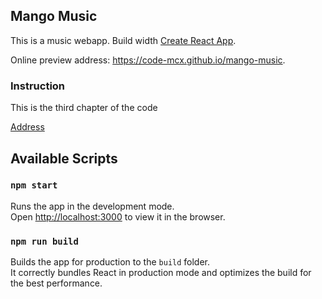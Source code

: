 ## Mango Music

This is a music webapp. Build width [Create React App](https://github.com/facebookincubator/create-react-app).

Online preview address: https://code-mcx.github.io/mango-music.

### Instruction
This is the third chapter of the code

[Address](https://juejin.im/post/5a3a6c12f265da4325297408)

## Available Scripts

### `npm start`

Runs the app in the development mode.<br>
Open [http://localhost:3000](http://localhost:3000) to view it in the browser.

### `npm run build`

Builds the app for production to the `build` folder.<br>
It correctly bundles React in production mode and optimizes the build for the best performance.
